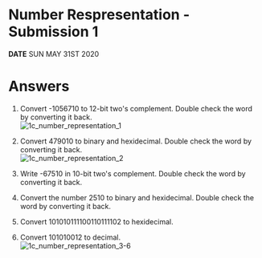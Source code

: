 # Number Respresentation - Submission 1  
**DATE** SUN MAY 31ST 2020  
  
# Answers  
1. Convert -1056710 to 12-bit two's complement. Double check the word by converting it back.  
![1c_number_representation_1](img/1c_number_representation_#1.jpg)  
  
2. Convert 479010 to binary and hexidecimal. Double check the word by converting it back.  
![1c_number_representation_2](img/1c_number_representation_#1.jpg)  
  
3. Write -67510 in 10-bit two's complement. Double check the word by converting it back.  
4. Convert the number 2510 to binary and hexidecimal. Double check the word by converting it back.  
5. Convert 101010111100110111102 to hexidecimal.  
6. Convert 101010012 to decimal.  
![1c_number_representation_3-6](img/1c_number_representation_#1.jpg)  




